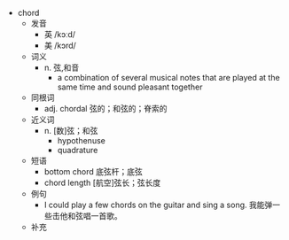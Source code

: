 - chord
  - 发音
    - 英 /kɔːd/
    - 美 /kɔrd/
  - 词义
    - n. 弦,和音
      - a combination of several musical notes that are played at the same time and sound pleasant together
  - 同根词
    - adj. chordal 弦的；和弦的；脊索的
  - 近义词
    - n. [数]弦；和弦
      - hypothenuse
      - quadrature
  - 短语
    - bottom chord 底弦杆；底弦
    - chord length [航空]弦长；弦长度
  - 例句
    - I could play a few chords on the guitar and sing a song. 我能弹一些击他和弦唱一首歌。
  - 补充
